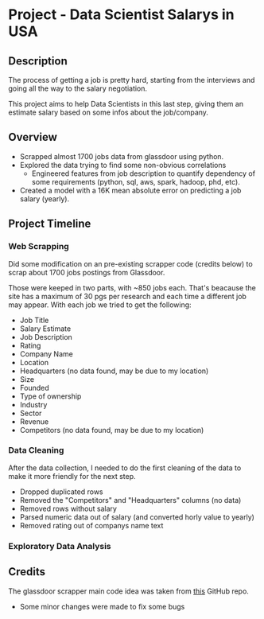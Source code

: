 # Project - Data Scientist Salarys in USA

## Description
The process of getting a job is pretty hard, starting from the interviews and going all the way to the salary negotiation.

This project aims to help Data Scientists in this last step, giving them an estimate salary based on some infos about the job/company.

## Overview
* Scrapped almost 1700 jobs data from glassdoor using python.
* Explored the data trying to find some non-obvious correlations 
    * Engineered features from job description to quantify dependency of some requirements (python, sql, aws, spark, hadoop, phd, etc).
* Created a model with a 16K mean absolute error on predicting a job salary (yearly).

## Project Timeline


### Web Scrapping

Did some modification on an pre-existing scrapper code (credits below) to scrap about 1700 jobs postings from Glassdoor. 

Those were keeped in two parts, with ~850 jobs each. That's beacause the site has a maximum of 30 pgs per research and each time a different job may appear. With each job we tried to get the following:

* Job Title
* Salary Estimate
* Job Description
* Rating
* Company Name
* Location
* Headquarters (no data found, may be due to my location)
* Size
* Founded
* Type of ownership
* Industry
* Sector
* Revenue
* Competitors (no data found, may be due to my location)


### Data Cleaning

After the data collection, I needed to do the first cleaning of the data to make it more friendly for the next step.

* Dropped duplicated rows
* Removed the "Competitors" and "Headquarters" columns (no data)
* Removed rows without salary
* Parsed numeric data out of salary (and converted horly value to yearly)
* Removed rating out of companys name text

### Exploratory Data Analysis



## Credits
The glassdoor scrapper main code idea was taken from [this](https://github.com/arapfaik/scraping-glassdoor-selenium) GitHub repo.
* Some minor changes were made to fix some bugs
